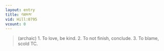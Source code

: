 ```yaml
---
layout: entry
title: འཐམས་
vid: Hill:0795
vcount: 0
---
```


> (archaic) 1\.
 To love, be kind\.
 2\.
 To not finish, conclude\.
 3\.
 To blame, scold TC\.

